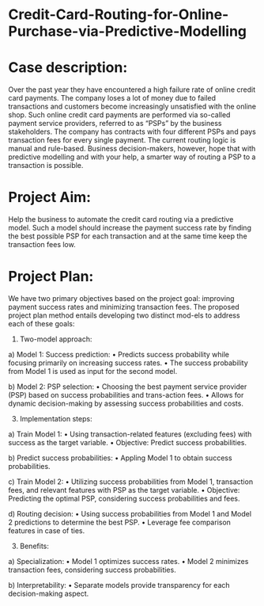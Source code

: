 # Credit-Card-Routing-for-Online-Purchase-via-Predictive-Modelling

# Case description:
   Over the past year they have encountered a high failure rate of online credit card payments. The company loses a lot of money due to failed transactions and customers become increasingly unsatisfied with the 
   online shop. Such online credit card payments are performed via so-called payment service providers, referred to as “PSPs” by the business stakeholders. The company has contracts with four different PSPs and     pays transaction fees for every single payment. The current routing logic is manual and rule-based. Business decision-makers, however, hope that with predictive modelling and with your help, a smarter way of      routing a PSP to a transaction is possible. 

# Project Aim:
   Help the business to automate the credit card routing via a predictive model. Such a model should increase the payment success rate by finding the best possible PSP for each transaction and at the same time       keep the transaction fees low.

# Project Plan:
   We have two primary objectives based on the project goal: improving payment success rates and minimizing transaction fees. The proposed project plan method entails developing two distinct mod-els to address       each of these goals:
   1) Two-model approach:
   
   a) Model 1: Success prediction:
   •	Predicts success probability while focusing primarily on increasing success rates.
   •	The success probability from Model 1 is used as input for the second model.

   b) Model 2: PSP selection:
   •	Choosing the best payment service provider (PSP) based on success probabilities and trans-action fees.
   •	Allows for dynamic decision-making by assessing success probabilities and costs.

   3)	Implementation steps:

   a)	Train Model 1:
   •	Using transaction-related features (excluding fees) with success as the target variable.
   •	Objective: Predict success probabilities.

   b)	 Predict success probabilities:
   •	Appling Model 1 to obtain success probabilities.

   c)	Train Model 2:
   •	Utilizing success probabilities from Model 1, transaction fees, and relevant features with PSP as the target variable.
   •	Objective: Predicting the optimal PSP, considering success probabilities and fees.

   d)	Routing decision:
   •	Using success probabilities from Model 1 and Model 2 predictions to determine the best PSP.
   •	Leverage fee comparison features in case of ties.

   3)	Benefits:

   a)	Specialization:
   •	Model 1 optimizes success rates.
   •	Model 2 minimizes transaction fees, considering success probabilities.

   b)	Interpretability:
   •	Separate models provide transparency for each decision-making aspect.





